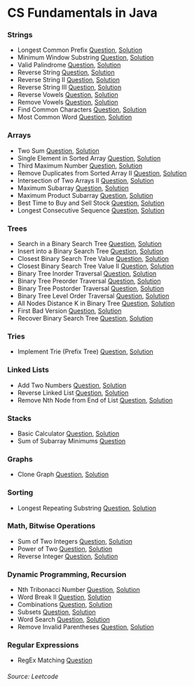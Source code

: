 # CS Fundamentals in Java

### Strings
+ Longest Common Prefix [Question](https://leetcode.com/problems/longest-common-prefix/), [Solution](https://github.com/sbd/cs_fundamentals/blob/master/src/LongestCommonPrefix.java)
+ Minimum Window Substring [Question](https://leetcode.com/problems/minimum-window-substring/), [Solution](https://github.com/sbd/cs_fundamentals/blob/master/src/MinWindowSubstring.java)
+ Valid Palindrome [Question](https://leetcode.com/problems/valid-palindrome/), [Solution](https://github.com/sbd/cs_fundamentals/blob/master/src/ValidPalindrome.java)
+ Reverse String [Question](https://leetcode.com/problems/reverse-string/), [Solution](https://github.com/sbd/cs_fundamentals/blob/master/src/ReverseString.java)
+ Reverse String II [Question](https://leetcode.com/problems/reverse-string-ii/), [Solution](https://github.com/sbd/cs_fundamentals/blob/master/src/ReverseString2.java)
+ Reverse String III [Question](https://leetcode.com/problems/reverse-words-in-a-string-iii/), [Solution](https://github.com/sbd/cs_fundamentals/blob/master/src/ReverseString3.java)
+ Reverse Vowels [Question](https://leetcode.com/problems/reverse-vowels-of-a-string/), [Solution](https://github.com/sbd/cs_fundamentals/blob/master/src/ReverseVowels.java)
+ Remove Vowels [Question](https://leetcode.com/problems/remove-vowels-from-a-string/), [Solution](https://github.com/sbd/cs_fundamentals/blob/master/src/RemoveVowels.java)
+ Find Common Characters [Question](https://leetcode.com/problems/find-common-characters/), [Solution](https://github.com/sbd/cs_fundamentals/blob/master/src/CommonChars.java)
+ Most Common Word [Question](https://leetcode.com/problems/most-common-word/), [Solution](https://github.com/sbd/cs_fundamentals/blob/master/src/CommonWord.java)

### Arrays
+ Two Sum [Question](https://leetcode.com/problems/two-sum/), [Solution](https://github.com/sbd/cs_fundamentals/blob/master/src/TwoSum.java)
+ Single Element in Sorted Array [Question](https://leetcode.com/problems/single-element-in-a-sorted-array/), [Solution](https://github.com/sbd/cs_fundamentals/blob/master/src/OnlyNonDuplicate.java)
+ Third Maximum Number [Question](https://leetcode.com/problems/third-maximum-number/), [Solution](https://github.com/sbd/cs_fundamentals/blob/master/src/ThirdMax.java)
+ Remove Duplicates from Sorted Array II [Question](https://leetcode.com/problems/remove-duplicates-from-sorted-array-ii/), [Solution](https://github.com/sbd/cs_fundamentals/blob/master/src/RemoveKDuplicates.java)
+ Intersection of Two Arrays II [Question](https://leetcode.com/problems/intersection-of-two-arrays-ii/), [Solution](https://github.com/sbd/cs_fundamentals/blob/master/src/IntersectArrays2.java)
+ Maximum Subarray [Question](https://leetcode.com/problems/maximum-subarray/), [Solution](https://github.com/sbd/cs_fundamentals/blob/master/src/MaxSumSubarray.java)
+ Maximum Product Subarray [Question](https://leetcode.com/problems/maximum-product-subarray/), [Solution](https://github.com/sbd/cs_fundamentals/blob/master/src/MaxProdSubarray.java)
+ Best Time to Buy and Sell Stock [Question](https://leetcode.com/problems/best-time-to-buy-and-sell-stock/), [Solution](https://github.com/sbd/cs_fundamentals/blob/master/src/BuySellStock.java)
+ Longest Consecutive Sequence [Question](https://leetcode.com/problems/longest-consecutive-sequence/), [Solution](https://github.com/sbd/cs_fundamentals/blob/master/src/LongestConsecSeq.java)

### Trees
+ Search in a Binary Search Tree [Question](https://leetcode.com/problems/search-in-a-binary-search-tree/), [Solution](https://github.com/sbd/cs_fundamentals/blob/master/src/SearchBST.java)
+ Insert into a Binary Search Tree [Question](https://leetcode.com/problems/insert-into-a-binary-search-tree/), [Solution](https://github.com/sbd/cs_fundamentals/blob/master/src/InsertBST.java)
+ Closest Binary Search Tree Value [Question](https://leetcode.com/problems/closest-binary-search-tree-value/), [Solution](https://github.com/sbd/cs_fundamentals/blob/master/src/ClosestValBST.java)
+ Closest Binary Search Tree Value II [Question](https://leetcode.com/problems/closest-binary-search-tree-value-ii/), [Solution]()
+ Binary Tree Inorder Traversal [Question](https://leetcode.com/problems/binary-tree-inorder-traversal/), [Solution](https://github.com/sbd/cs_fundamentals/blob/master/src/InorderBST.java)
+ Binary Tree Preorder Traversal [Question](https://leetcode.com/problems/binary-tree-preorder-traversal/), [Solution](https://github.com/sbd/cs_fundamentals/blob/master/src/PreorderBST.java)
+ Binary Tree Postorder Traversal [Question](https://leetcode.com/problems/binary-tree-postorder-traversal/), [Solution](https://github.com/sbd/cs_fundamentals/blob/master/src/PostorderBST.java)
+ Binary Tree Level Order Traversal [Question](https://leetcode.com/problems/binary-tree-level-order-traversal/), [Solution](https://github.com/sbd/cs_fundamentals/blob/master/src/LevelOrderBST.java)
+ All Nodes Distance K in Binary Tree [Question](https://leetcode.com/problems/all-nodes-distance-k-in-binary-tree/), [Solution](https://github.com/sbd/cs_fundamentals/blob/master/src/AllNodesDistanceK.java)
+ First Bad Version [Question](https://leetcode.com/problems/first-bad-version/), [Solution](https://github.com/sbd/cs_fundamentals/blob/master/src/FirstBadVersion.java)
+ Recover Binary Search Tree [Question](https://leetcode.com/problems/recover-binary-search-tree/), [Solution](https://github.com/sbd/cs_fundamentals/blob/master/src/RecoverBST.java)

### Tries
+ Implement Trie (Prefix Tree) [Question](https://leetcode.com/problems/implement-trie-prefix-tree/), [Solution](https://github.com/sbd/cs_fundamentals/blob/master/src/Trie.java)

### Linked Lists
+ Add Two Numbers [Question](https://leetcode.com/problems/add-two-numbers/), [Solution](https://github.com/sbd/cs_fundamentals/blob/master/src/AddTwoLL.java)
+ Reverse Linked List [Question](https://leetcode.com/problems/reverse-linked-list/), [Solution](https://github.com/sbd/cs_fundamentals/blob/master/src/ReverseLL.java)
+ Remove Nth Node from End of List [Question](https://leetcode.com/problems/remove-nth-node-from-end-of-list/), [Solution](https://github.com/sbd/cs_fundamentals/blob/master/src/RemoveNthNodeLL.java)

### Stacks
+ Basic Calculator [Question](https://leetcode.com/problems/basic-calculator/), [Solution](https://github.com/sbd/cs_fundamentals/blob/master/src/BasicCalculator.java)
+ Sum of Subarray Minimums [Question](https://leetcode.com/problems/sum-of-subarray-minimums/)

### Graphs
+ Clone Graph [Question](https://leetcode.com/problems/clone-graph/), [Solution](https://github.com/sbd/cs_fundamentals/blob/master/src/CloneGraph.java)

### Sorting
+ Longest Repeating Substring [Question](https://leetcode.com/problems/longest-repeating-substring/), [Solution](https://github.com/sbd/cs_fundamentals/blob/master/src/LongestRepeatingSubstring.java)

### Math, Bitwise Operations
+ Sum of Two Integers [Question](https://leetcode.com/problems/sum-of-two-integers/), [Solution](https://github.com/sbd/cs_fundamentals/blob/master/src/SumOfInts.java)
+ Power of Two [Question](https://leetcode.com/problems/power-of-two/), [Solution](https://github.com/sbd/cs_fundamentals/blob/master/src/PowerOfTwo.java)
+ Reverse Integer [Question](https://leetcode.com/problems/reverse-integer/), [Solution](https://github.com/sbd/cs_fundamentals/blob/master/src/ReverseInt.java)

### Dynamic Programming, Recursion
+ Nth Tribonacci Number [Question](https://leetcode.com/problems/n-th-tribonacci-number/), [Solution](https://github.com/sbd/cs_fundamentals/blob/master/src/NthTribonacci.java)
+ Word Break II [Question](https://leetcode.com/problems/word-break-ii/), [Solution](https://github.com/sbd/cs_fundamentals/blob/master/src/WordBreak.java)
+ Combinations [Question](https://leetcode.com/problems/combinations/), [Solution](https://github.com/sbd/cs_fundamentals/blob/master/src/Combinations.java)
+ Subsets [Question](https://leetcode.com/problems/subsets/), [Solution](https://github.com/sbd/cs_fundamentals/blob/master/src/Subsets.java)
+ Word Search [Question](https://leetcode.com/problems/word-search/), [Solution](https://github.com/sbd/cs_fundamentals/blob/master/src/WordSearch.java)
+ Remove Invalid Parentheses [Question](https://leetcode.com/problems/remove-invalid-parentheses/), [Solution](https://github.com/sbd/cs_fundamentals/blob/master/src/RemoveInvalidParens.java)

### Regular Expressions 
+ RegEx Matching [Question](https://leetcode.com/problems/regular-expression-matching/)



###### Source: Leetcode 
